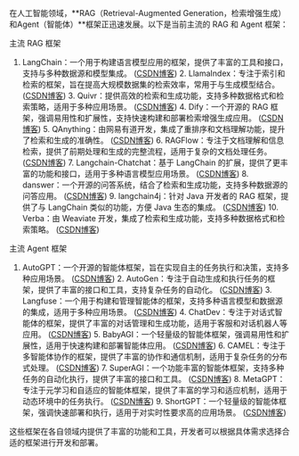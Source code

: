 在人工智能领域，**RAG（Retrieval-Augmented Generation，检索增强生成）和Agent（智能体）**框架正迅速发展。以下是当前主流的 RAG 和 Agent 框架：

主流 RAG 框架

1. LangChain：一个用于构建语言模型应用的框架，提供了丰富的工具和接口，支持与多种数据源和模型集成。 ([CSDN博客](https://blog.csdn.net/2401_84033492/article/details/139279819))
	2.	LlamaIndex：专注于索引和检索的框架，旨在提高大规模数据集的检索效率，常用于与生成模型结合。 ([CSDN博客](https://blog.csdn.net/2401_84033492/article/details/139279819))
	3.	Quivr：提供高效的检索和生成功能，支持多种数据格式和检索策略，适用于多种应用场景。 ([CSDN博客](https://blog.csdn.net/2401_84033492/article/details/139279819))
	4.	Dify：一个开源的 RAG 框架，强调易用性和扩展性，支持快速构建和部署检索增强生成应用。 ([CSDN博客](https://blog.csdn.net/2401_84033492/article/details/139279819))
	5.	QAnything：由网易有道开发，集成了重排序和文档理解功能，提升了检索和生成的准确性。 ([CSDN博客](https://blog.csdn.net/2401_84033492/article/details/139279819))
	6.	RAGFlow：专注于文档理解和信息检索，提供了前期处理和生成的完整流程，适用于复杂的文档处理任务。 ([CSDN博客](https://blog.csdn.net/2401_84033492/article/details/139279819))
	7.	Langchain-Chatchat：基于 LangChain 的扩展，提供了更丰富的功能和接口，适用于多种语言模型应用场景。 ([CSDN博客](https://blog.csdn.net/2401_84033492/article/details/139279819))
	8.	danswer：一个开源的问答系统，结合了检索和生成功能，支持多种数据源的问答应用。 ([CSDN博客](https://blog.csdn.net/2401_84033492/article/details/139279819))
	9.	langchain4j：针对 Java 开发者的 RAG 框架，提供了与 LangChain 类似的功能，方便 Java 生态的集成。 ([CSDN博客](https://blog.csdn.net/2401_84033492/article/details/139279819))
	10.	Verba：由 Weaviate 开发，集成了检索和生成功能，支持多种数据格式和检索策略。 ([CSDN博客](https://blog.csdn.net/2401_84033492/article/details/139279819))

主流 Agent 框架

1. AutoGPT：一个开源的智能体框架，旨在实现自主的任务执行和决策，支持多种应用场景。 ([CSDN博客](https://blog.csdn.net/m0_68116052/article/details/143197176))
	2.	AutoGen：专注于自动生成和执行任务的框架，提供了丰富的接口和工具，支持复杂任务的自动化。 ([CSDN博客](https://blog.csdn.net/m0_68116052/article/details/143197176))
	3.	Langfuse：一个用于构建和管理智能体的框架，支持多种语言模型和数据源的集成，适用于多种应用场景。 ([CSDN博客](https://blog.csdn.net/m0_68116052/article/details/143197176))
	4.	ChatDev：专注于对话式智能体的框架，提供了丰富的对话管理和生成功能，适用于客服和对话机器人等应用。 ([CSDN博客](https://blog.csdn.net/m0_68116052/article/details/143197176))
	5.	BabyAGI：一个轻量级的智能体框架，强调易用性和扩展性，适用于快速构建和部署智能体应用。 ([CSDN博客](https://blog.csdn.net/m0_68116052/article/details/143197176))
	6.	CAMEL：专注于多智能体协作的框架，提供了丰富的协作和通信机制，适用于复杂任务的分布式处理。 ([CSDN博客](https://blog.csdn.net/m0_68116052/article/details/143197176))
	7.	SuperAGI：一个功能丰富的智能体框架，支持多种任务的自动化执行，提供了丰富的接口和工具。 ([CSDN博客](https://blog.csdn.net/m0_68116052/article/details/143197176))
	8.	MetaGPT：专注于元学习和自适应的智能体框架，提供了丰富的学习和适应机制，适用于动态环境中的任务执行。 ([CSDN博客](https://blog.csdn.net/m0_68116052/article/details/143197176))
	9.	ShortGPT：一个轻量级的智能体框架，强调快速部署和执行，适用于对实时性要求高的应用场景。 ([CSDN博客](https://blog.csdn.net/m0_68116052/article/details/143197176))

这些框架在各自领域内提供了丰富的功能和工具，开发者可以根据具体需求选择合适的框架进行开发和部署。